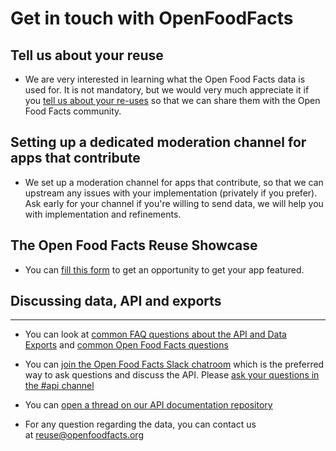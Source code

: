 # Get in touch with OpenFoodFacts

## Tell us about your reuse

* We are very interested in learning what the Open Food Facts data is used for. It is not mandatory, but we would very much appreciate it if you [tell us about your re-uses](mailto:reuse@openfoodfacts.org?subject=Open%20Food%20Facts%20Data%20reuse) so that we can share them with the Open Food Facts community.

## Setting up a dedicated moderation channel for apps that contribute
* We set up a moderation channel for apps that contribute, so that we can upstream any issues with your implementation (privately if you prefer).  Ask early for your channel if you're willing to send data, we will help you with implementation and refinements.

## The Open Food Facts Reuse Showcase
* You can [fill this form](https://forms.gle/hwaeqBfs8ywwhbTg8) to get an opportunity to get your app featured.

## Discussing data, API and exports
--------------------------------

* You can look at [common FAQ questions about the API and Data Exports](https://support.openfoodfacts.org/help/fr-fr/12) and [common Open Food Facts questions](https://support.openfoodfacts.org/help/fr-fr)

* You can [join the Open Food Facts Slack chatroom](https://slack.openfoodfacts.org/) which is the preferred way to ask questions and discuss the API. Please [ask your questions in the #api channel](https://app.slack.com/client/T02KVRT1Q/C043X1X90)

* You can [open a thread on our API documentation repository](https://github.com/openfoodfacts/api-documentation/discussions)

* For any question regarding the data, you can contact us at reuse@openfoodfacts.org
